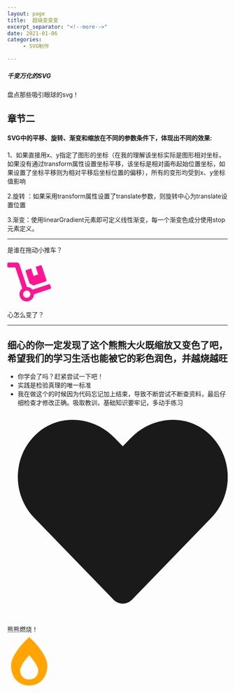```yaml
---
layout: page
title:  超级变变变 
excerpt_separator: "<!--more-->"
date: 2021-01-06
categories:
     - SVG制作

---
```


##### 千变万化的SVG
盘点那些吸引眼球的svg！
<!--more-->
## 章节二

#### SVG中的平移、旋转、渐变和缩放在不同的参数条件下，体现出不同的效果:

1、如果直接用x、y指定了图形的坐标（在我的理解该坐标实际是图形相对坐标，如果没有通过transform属性设置坐标平移，该坐标是相对画布起始位置坐标，如果设置了坐标平移则为相对平移后坐标位置的偏移），所有的变形均受到x、y坐标值影响

2.旋转 ：如果采用transform属性设置了translate参数，则旋转中心为translate设置位置

3.渐变：使用linearGradient元素即可定义线性渐变，每一个渐变色成分使用stop元素定义。

---

<!doctype html>
  <html> 
<head>
<style> 
div .fa-dolly
{
width:100px;
height:100px;
color:deeppink;
position:relative;
animation:carmove 5s infinite;
-webkit-animation:carmove 5s infinite; 
animation-direction:alternate;
animation-timing-function: ease-out;
}

@keyframes carmove
{
from {left:0px;}
to {left:200px;}
}
@keyframes heartcolor
{
    0%{color: red;}
    25%  {color: yellow;}
    50%  {color: blue;}
    100% {color: green;}
}

div .fa-heart
{
width:100px;
height:100px;
position:relative;
animation:heartcolor 5s infinite;
animation-direction:alternate;
animation-timing-function: ease-out;

}
div .fa-burn
{
width:100px;
height:100px;
color:yellow;
position:relative;
animation:burnscale 2s infinite;
animation-direction:alternate;
animation-timing-function: ease-out;

}
   @keyframes burnscale {  
            0%{transform: scale(1);  }
            25%{transform: scale(1.3);color: red; }
            50%{transform: scale(1);}
            75%{transform: scale(1.3)color: red;;}
        }

p .describ{
	font-size: 50px;
	color:darkorange;
}

</style>
</head>
<body>


<p class="describe">是谁在拖动小推车？</p>
<div>
<svg aria-hidden="true" focusable="false" data-prefix="fas" data-icon="dolly" class="svg-inline--fa fa-dolly fa-w-18" role="img" xmlns="http://www.w3.org/2000/svg" viewBox="0 0 576 512"><path fill="currentColor" d="M294.2 277.7c18 5 34.7 13.4 49.5 24.7l161.5-53.8c8.4-2.8 12.9-11.9 10.1-20.2L454.9 47.2c-2.8-8.4-11.9-12.9-20.2-10.1l-61.1 20.4 33.1 99.4L346 177l-33.1-99.4-61.6 20.5c-8.4 2.8-12.9 11.9-10.1 20.2l53 159.4zm281 48.7L565 296c-2.8-8.4-11.9-12.9-20.2-10.1l-213.5 71.2c-17.2-22-43.6-36.4-73.5-37L158.4 21.9C154 8.8 141.8 0 128 0H16C7.2 0 0 7.2 0 16v32c0 8.8 7.2 16 16 16h88.9l92.2 276.7c-26.1 20.4-41.7 53.6-36 90.5 6.1 39.4 37.9 72.3 77.3 79.2 60.2 10.7 112.3-34.8 113.4-92.6l213.3-71.2c8.3-2.8 12.9-11.8 10.1-20.2zM256 464c-26.5 0-48-21.5-48-48s21.5-48 48-48 48 21.5 48 48-21.5 48-48 48z"></path></svg>

<p class="describe">心怎么变了？</p>


---

## 细心的你一定发现了这个熊熊大火既缩放又变色了吧，希望我们的学习生活也能被它的彩色润色，并越烧越旺

 - 你学会了吗？赶紧尝试一下吧！
 - 实践是检验真理的唯一标准
 - 我在做这个的时候因为代码忘记加上结束，导致不断尝试不断查资料，最后仔细检查才修改正确。吸取教训，基础知识要牢记，多动手练习
<svg aria-hidden="true" focusable="false" data-prefix="fas" data-icon="heart" class="svg-inline--fa fa-heart fa-w-16" role="img" xmlns="http://www.w3.org/2000/svg" viewBox="0 0 512 512"><path fill="currentColor" d="M462.3 62.6C407.5 15.9 326 24.3 275.7 76.2L256 96.5l-19.7-20.3C186.1 24.3 104.5 15.9 49.7 62.6c-62.8 53.6-66.1 149.8-9.9 207.9l193.5 199.8c12.5 12.9 32.8 12.9 45.3 0l193.5-199.8c56.3-58.1 53-154.3-9.8-207.9z"></path></svg>
<p class="describe">熊熊燃烧！</p>
<svg aria-hidden="true" focusable="false" data-prefix="fas" data-icon="burn" class="svg-inline--fa fa-burn fa-w-12" role="img" xmlns="http://www.w3.org/2000/svg" viewBox="0 0 384 512"><path fill="currentColor" d="M192 0C79.7 101.3 0 220.9 0 300.5 0 425 79 512 192 512s192-87 192-211.5c0-79.9-80.2-199.6-192-300.5zm0 448c-56.5 0-96-39-96-94.8 0-13.5 4.6-61.5 96-161.2 91.4 99.7 96 147.7 96 161.2 0 55.8-39.5 94.8-96 94.8z"></path></svg>
</div>
</body>
</html>
